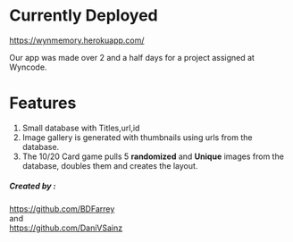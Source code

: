 # Currently Deployed 
https://wynmemory.herokuapp.com/

Our app was made  over 2 and a half days for a project assigned at Wyncode.


# Features
1. Small database with Titles,url,id
2. Image gallery is generated with thumbnails using urls from the database.
3. The 10/20 Card game pulls 5 **randomized**  and  **Unique** images from the database, doubles them and creates the layout.

##### Created by :
https://github.com/BDFarrey  
and   
https://github.com/DaniVSainz

